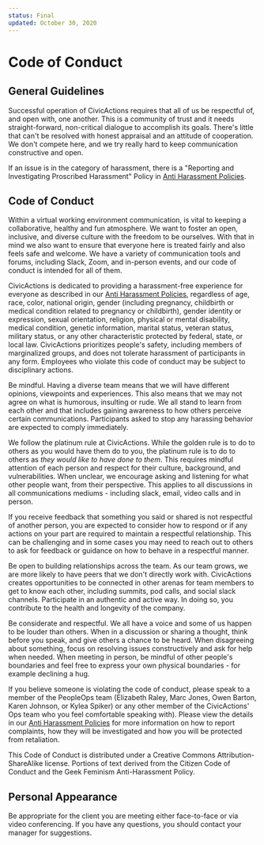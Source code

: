 ```yaml
---
status: Final
updated: October 30, 2020
---
```


# Code of Conduct

## General Guidelines

Successful operation of CivicActions requires that all of us be respectful of, and open with, one another. This is a community of trust and it needs straight-forward, non-critical dialogue to accomplish its goals. There's little that can't be resolved with honest appraisal and an attitude of cooperation. We don't compete here, and we try really hard to keep communication constructive and open.

If an issue is in the category of harassment, there is a "Reporting and Investigating Proscribed Harassment" Policy in [Anti Harassment Policies](../040-employee-handbook-us/anti-harassment-policies.md).

## Code of Conduct

Within a virtual working environment communication, is vital to keeping a collaborative, healthy and fun atmosphere. We want to foster an open, inclusive, and diverse culture with the freedom to be ourselves. With that in mind we also want to ensure that everyone here is treated fairly and also feels safe and welcome. We have a variety of communication tools and forums, including Slack, Zoom, and in-person events, and our code of conduct is intended for all of them.

<!--- Protected classes from Trinet handbook, keep list updated in: employment, code-of-conduct and anti-harassment-policies -->

CivicActions is dedicated to providing a harassment-free experience for everyone as described in our [Anti Harassment Policies](../040-employee-handbook-us/anti-harassment-policies.md), regardless of age, race, color, national origin, gender (including pregnancy, childbirth or medical condition related to pregnancy or childbirth), gender identity or expression, sexual orientation, religion, physical or mental disability, medical condition, genetic information, marital status, veteran status, military status, or any other characteristic protected by federal, state, or local law. CivicActions prioritizes people's safety, including members of marginalized groups, and does not tolerate harassment of participants in any form. Employees who violate this code of conduct may be subject to disciplinary actions.

Be mindful. Having a diverse team means that we will have different opinions, viewpoints and experiences. This also means that we may not agree on what is humorous, insulting or rude. We all stand to learn from each other and that includes gaining awareness to how others perceive certain communications. Participants asked to stop any harassing behavior are expected to comply immediately.

We follow the platinum rule at CivicActions. While the golden rule is to do to others as you would have them do to you, the platinum rule is to do to others as _they would like to have done to them_. This requires mindful attention of each person and respect for their culture, background, and vulnerabilities. When unclear, we encourage asking and listening for what other people want, from their perspective. This applies to all discussions in all communications mediums - including slack, email, video calls and in person.

If you receive feedback that something you said or shared is not respectful of another person, you are expected to consider how to respond or if any actions on your part are required to maintain a respectful relationship. This can be challenging and in some cases you may need to reach out to others to ask for feedback or guidance on how to behave in a respectful manner.

Be open to building relationships across the team. As our team grows, we are more likely to have peers that we don't directly work with. CivicActions creates opportunities to be connected in other arenas for team members to get to know each other, including summits, pod calls, and social slack channels. Participate in an authentic and active way. In doing so, you contribute to the health and longevity of the company.

Be considerate and respectful. We all have a voice and some of us happen to be louder than others. When in a discussion or sharing a thought, think before you speak, and give others a chance to be heard. When disagreeing about something, focus on resolving issues constructively and ask for help when needed. When meeting in person, be mindful of other people's boundaries and feel free to express your own physical boundaries - for example declining a hug.

If you believe someone is violating the code of conduct, please speak to a member of the PeopleOps team (Elizabeth Raley, Marc Jones, Owen Barton, Karen Johnson, or Kylea Spiker) or any other member of the CivicActions' Ops team who you feel comfortable speaking with). Please view the details in our [Anti Harassment Policies](../040-employee-handbook-us/anti-harassment-policies.md#reporting-and-investigating-proscribed-harassment) for more information on how to report complaints, how they will be investigated and how you will be protected from retaliation.

This Code of Conduct is distributed under a Creative Commons Attribution-ShareAlike license.
Portions of text derived from the Citizen Code of Conduct and the Geek Feminism Anti-Harassment Policy.

## Personal Appearance

Be appropriate for the client you are meeting either face-to-face or via video conferencing. If you have any questions, you should contact your manager for suggestions.
